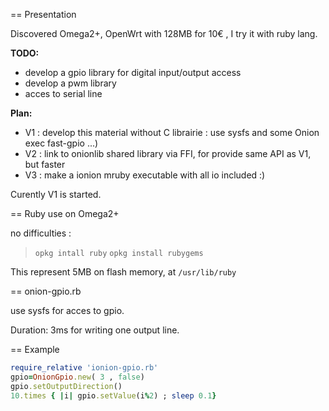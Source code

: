== Presentation

Discovered Omega2+, OpenWrt with 128MB for 10€ , I try it with
ruby lang.

**TODO:**
* develop a gpio library for digital input/output access
* develop a pwm library
* acces to serial line

**Plan:**
* V1 : develop this material without C librairie : use sysfs and some Onion exec fast-gpio ...)
* V2 : link to onionlib shared library via FFI, for provide same API as V1, but faster
* V3 : make a ionion  mruby executable with all io included :)

Curently V1 is started.

== Ruby use on Omega2+

no difficulties :
> ```opkg intall ruby```
> ```opkg install rubygems```

This represent 5MB on flash memory, at ```/usr/lib/ruby```

== onion-gpio.rb

use sysfs for acces to gpio.

Duration: 3ms for writing one output line.


== Example

```ruby
require_relative 'ionion-gpio.rb'
gpio=OnionGpio.new( 3 , false)
gpio.setOutputDirection()
10.times { |i| gpio.setValue(i%2) ; sleep 0.1}

```

